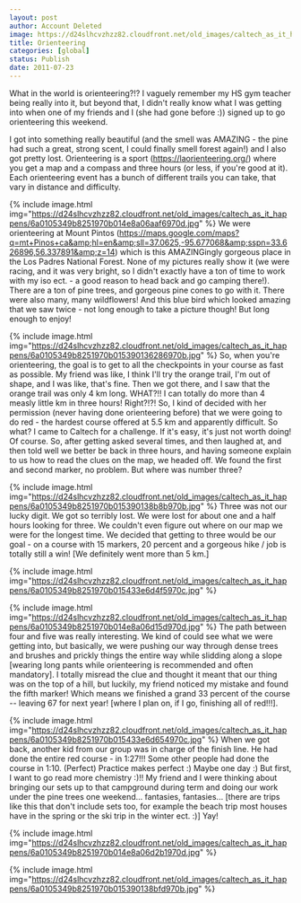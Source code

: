 ```yaml
---
layout: post
author: Account Deleted
image: https://d24slhcvzhzz82.cloudfront.net/old_images/caltech_as_it_happens/6a0105349b8251970b01539013616c970b.jpg
title: Orienteering 
categories: [global]
status: Publish
date: 2011-07-23
---
```


What in the world is orienteering?!? I vaguely remember my HS gym teacher being really into it, but beyond that, I didn't really know what I was getting into when one of my friends and I (she had gone before :)) signed up to go orienteering this weekend.

I got into something really beautiful (and the smell was AMAZING - the pine had such a great, strong scent, I could finally smell forest again!) and I also got pretty lost. Orienteering is a sport (<a href="https://laorienteering.org/">https://laorienteering.org/</a>) where you get a map and a compass and three hours (or less, if you're good at it). Each orienteering event has a bunch of different trails you can take, that vary in distance and difficulty.


{% include image.html img="https://d24slhcvzhzz82.cloudfront.net/old_images/caltech_as_it_happens/6a0105349b8251970b014e8a06aaf6970d.jpg" %}
We were orienteering at Mount Pintos (<a href="https://maps.google.com/maps?q=mt+Pinos+ca&amp;hl=en&amp;sll=37.0625,-95.677068&amp;sspn=33.626896,56.337891&amp;z=14">https://maps.google.com/maps?q=mt+Pinos+ca&amp;hl=en&amp;sll=37.0625,-95.677068&amp;sspn=33.626896,56.337891&amp;z=14</a>) which is this AMAZINGingly gorgeous place in the Los Padres National Forest. None of my pictures really show it (we were racing, and it was very bright, so I didn't exactly have a ton of time to work with my iso ect. - a good reason to head back and go camping there!). There are a ton of pine trees, and gorgeous pine cones to go with it. There were also many, many wildflowers! And this blue bird which looked amazing that we saw twice - not long enough to take a picture though! But long enough to enjoy!


{% include image.html img="https://d24slhcvzhzz82.cloudfront.net/old_images/caltech_as_it_happens/6a0105349b8251970b015390136286970b.jpg" %}
So, when you're orienteering, the goal is to get to all the checkpoints in your course as fast as possible. My friend was like, I think I'll try the orange trail, I'm out of shape, and I was like, that's fine. Then we got there, and I saw that the orange trail was only 4 km long. WHAT?!! I can totally do more than 4 measly little km in three hours! Right?!?! So, I kind of decided with her permission (never having done orienteering before) that we were going to do red - the hardest course offered at 5.5 km and apparently difficult. So what? I came to Caltech for a challenge. If it's easy, it's just not worth doing! Of course. So, after getting asked several times, and then laughed at, and then told well we better be back in three hours, and having someone explain to us how to read the clues on the map, we headed off. We found the first and second marker, no problem. But where was number three?


{% include image.html img="https://d24slhcvzhzz82.cloudfront.net/old_images/caltech_as_it_happens/6a0105349b8251970b015390138b8b970b.jpg" %}
Three was not our lucky digit. We got so terribly lost. We were lost for about one and a half hours looking for three. We couldn't even figure out where on our map we were for the longest time. We decided that getting to three would be our goal - on a course with 15 markers, 20 percent and a gorgeous hike / job is totally still a win! [We definitely went more than 5 km.]


{% include image.html img="https://d24slhcvzhzz82.cloudfront.net/old_images/caltech_as_it_happens/6a0105349b8251970b015433e6d4f5970c.jpg" %}

{% include image.html img="https://d24slhcvzhzz82.cloudfront.net/old_images/caltech_as_it_happens/6a0105349b8251970b014e8a06d15d970d.jpg" %}
The path between four and five was really interesting. We kind of could see what we were getting into, but basically, we were pushing our way through dense trees and brushes and prickly things the entire way while slidding along a slope [wearing long pants while orienteering is recommended and often mandatory]. I totally misread the clue and thought it meant that our thing was on the top of a hill, but luckily, my friend noticed my mistake and found the fifth marker! Which means we finished a grand 33 percent of the course -- leaving 67 for next year! [where I plan on, if I go, finishing all of red!!!].


{% include image.html img="https://d24slhcvzhzz82.cloudfront.net/old_images/caltech_as_it_happens/6a0105349b8251970b015433e6d654970c.jpg" %}
When we got back, another kid from our group was in charge of the finish line. He had done the entire red course - in 1:27!!! Some other people had done the course in 1:10. (Perfect) Practice makes perfect :) Maybe one day :) But first, I want to go read more chemistry :)!! My friend and I were thinking about bringing our sets up to that campground during term and doing our work under the pine trees one weekend... fantasies, fantasies... [there are trips like this that don't include sets too, for example the beach trip most houses have in the spring or the ski trip in the winter ect. :)] Yay!


{% include image.html img="https://d24slhcvzhzz82.cloudfront.net/old_images/caltech_as_it_happens/6a0105349b8251970b014e8a06d2b1970d.jpg" %}

{% include image.html img="https://d24slhcvzhzz82.cloudfront.net/old_images/caltech_as_it_happens/6a0105349b8251970b015390138bfd970b.jpg" %}
